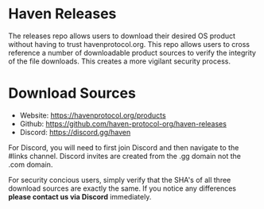 # Haven Releases

The releases repo allows users to download their desired OS product without having to trust havenprotocol.org. This repo allows users to cross reference a number of  downloadable product sources to verify the integrity of the file downloads. This creates a more vigilant security process.

# Download Sources

- Website: https://havenprotocol.org/products
- Github: https://github.com/haven-protocol-org/haven-releases
- Discord: https://discord.gg/haven

For Discord, you will need to first join Discord and then navigate to the #links channel. Discord invites are created from the .gg domain not the .com domain.

For security concious users, simply verify that the SHA's of all three download sources are exactly the same. If you notice any differences **please contact us via Discord** immediately. 

